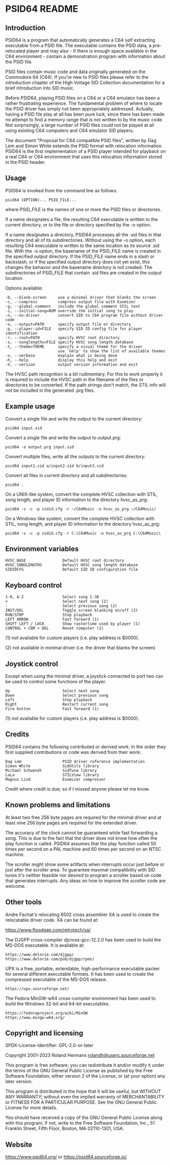 PSID64 README
=============

Introduction
------------

PSID64 is a program that automatically generates a C64 self extracting
executable from a PSID file. The executable contains the PSID data, a
pre-relocated player and may also - if there is enough space available in the
C64 environment - contain a demonstration program with information about the
PSID file.

PSID files contain music code and data originally generated on the Commodore 64
(C64). If you're new to PSID files please refer to the introduction chapter of
the High Voltage SID Collection documentation for a brief introduction into SID
music.

Before PSID64, playing PSID files on a C64 or a C64 emulator has been a rather
frustrating experience. The fundamental problem of where to locate the PSID
driver has simply not been appropriately addressed. Actually, having a PSID
file play at all has been pure luck, since there has been made no attempt to
find a memory range that is not written to by the music code. Not surprisingly,
a large number of PSID files could not be played at all using existing C64
computers and C64 emulator SID players.

The document "Proposal for C64 compatible PSID files", written by Dag Lem and
Simon White extends the PSID format with relocation information. PSID64 is the
first implementation of a PSID player intended for playback on a real C64 or
C64 environment that uses this relocation information stored in the PSID
header.


Usage
-----

PSID64 is invoked from the command line as follows:

    psid64 [OPTION]... PSID_FILE...

where PSID_FILE is the names of one or more the PSID files or directories.

If a name designates a file, the resulting C64 executable is written to the
current directory, or to the file or directory specified by the -o option.

If a name designates a directory, PSID64 processes all the .sid files in that
directory and all of its subdirectories. Without using the -o option, each
resulting C64 executable is written to the same location as its source .sid
file. With the -o option, the basename of the PSID_FILE name is created in the
specified output directory. If the PSID_FILE name ends in a slash or backslash,
or if the specified output directory does not yet exist, this changes the
behavior and the basename directory is not created. The subdirectories of
PSID_FILE that contain .sid files are created in the output location.

Options available:

    -b, --blank-screen     use a minimal driver that blanks the screen
    -c, --compress         compress output file with Exomizer
    -g, --global-comment   include the global comment STIL text
    -i, --initial-song=NUM override the initial song to play
    -n, --no-driver        convert SID to C64 program file without driver code
    -o, --output=PATH      specify output file or directory
    -p, --player-id=FILE   specify SID ID config file for player identification
    -r, --root=PATH        specify HVSC root directory
    -s, --songlengths=FILE specify HVSC song length database
    -t, --theme=THEME      specify a visual theme for the driver
                           use `help' to show the list of available themes
    -v, --verbose          explain what is being done
    -h, --help             display this help and exit
    -V, --version          output version information and exit

The HVSC path recognition is a bit rudimentary. For this to work properly it is
required to include the HVSC path in the filename of the files or directories
to be converted. If the path strings don't match, the STIL info will not be
included in the generated .prg files.


Example usage
-------------

Convert a single file and write the output to the current directory:

    psid64 input.sid

Convert a single file and write the output to output.prg:

    psid64 -o output.prg input.sid

Convert multiple files, write all the outputs to the current directory:

    psid64 input1.sid a/input2.sid b/input3.sid

Convert all files in current directory and all subdirectories:

    psid64 .

On a UNIX-like system, convert the complete HVSC collection with STIL, song
length, and player ID information to the directory hvsc_as_prg:

    psid64 -v -c -p sidid.cfg -r ~/C64Music -o hvsc_as_prg ~/C64Music/

On a Windows-like system, convert the complete HVSC collection with STIL, song
length, and player ID information to the directory hvsc_as_prg:

    psid64 -v -c -p sidid.cfg -r C:\C64Music -o hvsc_as_prg C:\C64Music\


Environment variables
---------------------

    HVSC_BASE                Default HVSC root directory
    HVSC_SONGLENGTHS         Default HVSC song length database
    SIDIDCFG                 Default SID ID configuration file


Keyboard control
----------------

    1-0, A-Z                 Select song 1-36
    +                        Select next song (2)
    -                        Select previous song (2)
    INST/DEL                 Toggle screen blanking on/off (2)
    RUN/STOP                 Stop playback
    LEFT ARROW               Fast forward (1)
    SHIFT LEFT / LOCK        Show rastertime used by player (1)
    CONTROL + CBM + DEL      Reset computer (2)

(1) not available for custom players (i.e. play address is $0000).

(2) not available in minimal driver (i.e. the driver that blanks the screen)


Joystick control
----------------

Except when using the minimal driver, a joystick connected to port two can be
used to control some functions of the player.

    Up                       Select next song
    Down                     Select previous song
    Left                     Stop playback
    Right                    Restart current song
    Fire button              Fast forward (1)

(1) not available for custom players (i.e. play address is $0000).


Credits
-------

PSID64 contains the following contributed or derived work. In the order they
first supplied contributions or code was derived from their work:

    Dag Lem                  PSID driver reference implementation
    Simon White              SidUtils library
    Michael Schwendt         SidTune library
    LaLa                     STILView library
    Magnus Lind              Exomizer compressor

Credit where credit is due, so if I missed anyone please let me know.


Known problems and limitations
------------------------------

At least two free 256 byte pages are required for the minimal driver and at
least nine 256 byte pages are required for the extended driver.

The accuracy of the clock cannot be guaranteed while fast forwarding a song.
This is due to the fact that the driver does not know how often the play
function is called. PSID64 assumes that the play function called 50 times per
second on a PAL machine and 60 times per second on an NTSC machine.

The scroller might show some artifacts when interrupts occur just before or just
after the scroller area. To guarantee maximal compatibility with SID tunes it's
neither feasible nor desired to program a scroller based on code that generates
interrupts. Any ideas on how to improve the scroller code are welcome.


Other tools
-----------

Andre Fachat's relocating 6502 cross assembler XA is used to create the
relocatable driver code. XA can be found at:

https://www.floodgap.com/retrotech/xa/

The DJGPP cross-compiler djcross-gcc-12.2.0 has been used to build the MS-DOS
executable. It is available at:

    https://www.delorie.com/djgpp/
    https://www.delorie.com/pub/djgpp/rpms/

UPX is a free, portable, extendable, high-performance executable packer for
several different executable formats. It has been used to create the compressed
executable of the MS-DOS release.

    https://upx.sourceforge.net/

The Fedora MinGW-w64 cross-compiler environment has been used to build the
Windows 32-bit and 64-bit executables.

    https://fedoraproject.org/wiki/MinGW
    https://www.mingw-w64.org/


Copyright and licensing
-----------------------

SPDX-License-Identifier: GPL-2.0-or-later

Copyright 2001-2023 Roland Hermans <rolandh@users.sourceforge.net>

This program is free software; you can redistribute it and/or
modify it under the terms of the GNU General Public License
as published by the Free Software Foundation; either version 2
of the License, or (at your option) any later version.

This program is distributed in the hope that it will be useful,
but WITHOUT ANY WARRANTY; without even the implied warranty of
MERCHANTABILITY or FITNESS FOR A PARTICULAR PURPOSE.  See the
GNU General Public License for more details.

You should have received a copy of the GNU General Public License
along with this program; if not, write to the Free Software
Foundation, Inc., 51 Franklin Street, Fifth Floor, Boston, MA  02110-1301, USA.


Website
-------

https://www.psid64.org/ or https://psid64.sourceforge.io/

